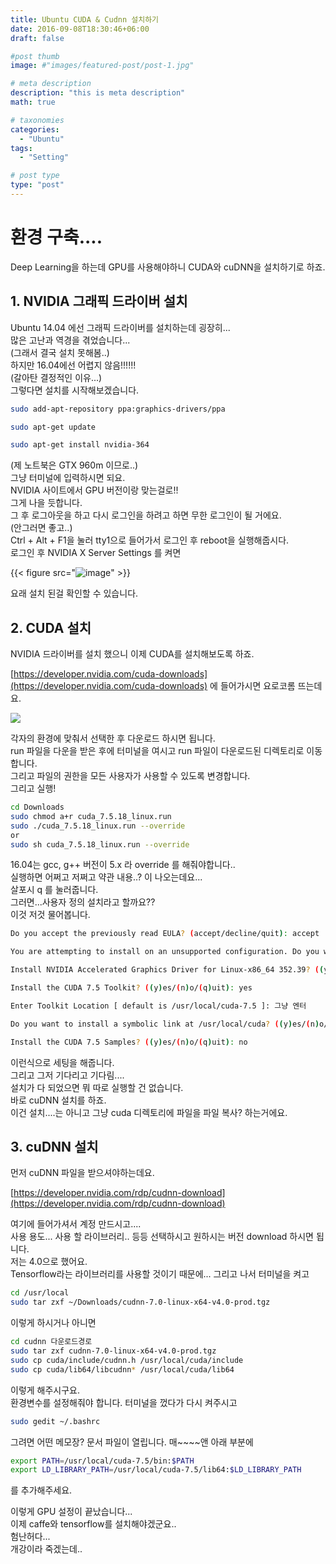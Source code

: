 ```yaml
---
title: Ubuntu CUDA & Cudnn 설치하기
date: 2016-09-08T18:30:46+06:00
draft: false

#post thumb
image: #"images/featured-post/post-1.jpg"

# meta description
description: "this is meta description"
math: true

# taxonomies
categories:
  - "Ubuntu"
tags:
  - "Setting"

# post type
type: "post"
---
```

# 환경 구축....

Deep Learning을 하는데 GPU를 사용해야하니 CUDA와 cuDNN을 설치하기로 하죠.

## 1. NVIDIA 그래픽 드라이버 설치

Ubuntu 14.04 에선 그래픽 드라이버를 설치하는데 굉장히...  
많은 고난과 역경을 겪었습니다...  
(그래서 결국 설치 못해봄..)  
하지만 16.04에선 어렵지 않음!!!!!!  
(갈아탄 결정적인 이유...)  
그렇다면 설치를 시작해보겠습니다.

``` bash
sudo add-apt-repository ppa:graphics-drivers/ppa

sudo apt-get update

sudo apt-get install nvidia-364
```

(제 노트북은 GTX 960m 이므로..)  
그냥 터미널에 입력하시면 되요.  
NVIDIA 사이트에서 GPU 버전이랑 맞는걸로!!  
그게 나을 듯합니다.  
그 후 로그아웃을 하고 다시 로그인을 하려고 하면 무한 로그인이 될 거에요.  
(안그러면 좋고..)  
Ctrl + Alt + F1을 눌러 tty1으로 들어가서 로그인 후 reboot을 실행해줍시다.  
로그인 후 NVIDIA X Server Settings 를 켜면

{{< figure src="![image](/images/post/CUDA/01.png)" >}}

요래 설치 된걸 확인할 수 있습니다.

## 2. CUDA 설치

NVIDIA 드라이버를 설치 했으니 이제 CUDA를 설치해보도록 하죠.

[https://developer.nvidia.com/cuda-downloads](https://developer.nvidia.com/cuda-downloads) 에 들어가시면 요로코롬 뜨는데요.  

 <img src="https://jjerry-k.github.io/public/img/CUDA/02.png">

각자의 환경에 맞춰서 선택한 후 다운로드 하시면 됩니다.  
run 파일을 다운을 받은 후에 터미널을 여시고 run 파일이 다운로드된 디렉토리로 이동합니다.  
그리고 파일의 권한을 모든  사용자가 사용할 수 있도록 변경합니다.  
그리고 실행!

``` bash
cd Downloads
sudo chmod a+r cuda_7.5.18_linux.run
sudo ./cuda_7.5.18_linux.run --override
or
sudo sh cuda_7.5.18_linux.run --override
```

16.04는 gcc, g++ 버전이 5.x 라 override 를 해줘야합니다..  
실행하면 어쩌고 저쩌고 약관 내용..? 이 나오는데요...  
살포시 q 를 눌러줍니다.  
그러면...사용자 정의 설치라고 할까요??  
이것 저것 물어봅니다.

``` bash
Do you accept the previously read EULA? (accept/decline/quit): accept

You are attempting to install on an unsupported configuration. Do you wish to continue? ((y)es/(n)o) [ default is no ]: yes

Install NVIDIA Accelerated Graphics Driver for Linux-x86_64 352.39? ((y)es/(n)o/(q)uit): no

Install the CUDA 7.5 Toolkit? ((y)es/(n)o/(q)uit): yes

Enter Toolkit Location [ default is /usr/local/cuda-7.5 ]: 그냥 엔터

Do you want to install a symbolic link at /usr/local/cuda? ((y)es/(n)o/(q)uit): yes

Install the CUDA 7.5 Samples? ((y)es/(n)o/(q)uit): no
```

이런식으로 세팅을 해줍니다.   
그리고 그저 기다리고 기다림....   
설치가 다 되었으면 뭐 따로 실행할 건 없습니다.  
바로 cuDNN 설치를 하죠.  
이건 설치....는 아니고 그냥 cuda 디렉토리에 파일을 파일 복사? 하는거에요.  

## 3. cuDNN 설치

먼저 cuDNN 파일을 받으셔야하는데요.

[https://developer.nvidia.com/rdp/cudnn-download](https://developer.nvidia.com/rdp/cudnn-download)

여기에 들어가셔서 계정 만드시고....  
사용 용도... 사용 할 라이브러리.. 등등 선택하시고 원하시는 버전 download 하시면 됩니다.  
저는 4.0으로 했어요.  
Tensorflow라는 라이브러리를 사용할 것이기 때문에...
그리고 나서 터미널을 켜고

``` bash
cd /usr/local
sudo tar zxf ~/Downloads/cudnn-7.0-linux-x64-v4.0-prod.tgz
```

이렇게 하시거나 아니면

``` bash
cd cudnn 다운로드경로
sudo tar zxf cudnn-7.0-linux-x64-v4.0-prod.tgz
sudo cp cuda/include/cudnn.h /usr/local/cuda/include
sudo cp cuda/lib64/libcudnn* /usr/local/cuda/lib64
```

이렇게 해주시구요.  
환경변수를 설정해줘야 합니다.
터미널을 껐다가 다시 켜주시고

``` bash
sudo gedit ~/.bashrc
```

그려면 어떤 메모장? 문서 파일이 열립니다.
매~~~~앤 아래 부분에

``` bash
export PATH=/usr/local/cuda-7.5/bin:$PATH
export LD_LIBRARY_PATH=/usr/local/cuda-7.5/lib64:$LD_LIBRARY_PATH
```

를 추가해주세요.  

이렇게 GPU 설정이 끝났습니다...  
이제 caffe와 tensorflow를 설치해야겠군요..  
험난허다...  
개강이라 죽겠는데..
